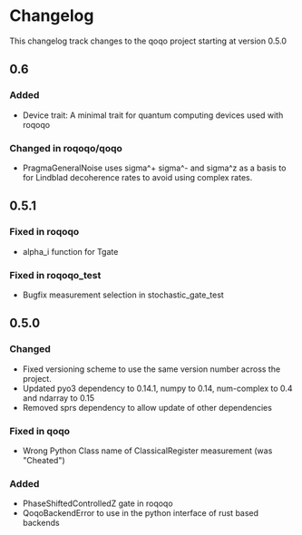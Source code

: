 # Changelog

This changelog track changes to the qoqo project starting at version 0.5.0

## 0.6

### Added

* Device trait: A minimal trait for quantum computing devices used with roqoqo

### Changed in roqoqo/qoqo

* PragmaGeneralNoise uses sigma^+ sigma^- and sigma^z as a basis to for Lindblad decoherence rates to avoid using complex rates.

## 0.5.1

### Fixed in roqoqo

* alpha_i function for Tgate

### Fixed in roqoqo_test

* Bugfix measurement selection in stochastic_gate_test

## 0.5.0

### Changed

* Fixed versioning scheme to use the same version number across the project.
* Updated pyo3 dependency to 0.14.1, numpy to 0.14, num-complex to 0.4 and ndarray to 0.15
* Removed sprs dependency to allow update of other dependencies

### Fixed in qoqo

* Wrong Python Class name of ClassicalRegister measurement (was "Cheated")

### Added

* PhaseShiftedControlledZ gate in roqoqo
* QoqoBackendError to use in the python interface of rust based backends
